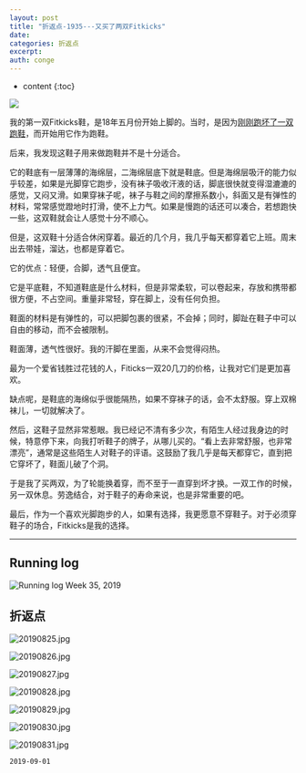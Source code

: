 ```yaml
---
layout: post
title: "折返点-1935---又买了两双Fitkicks"
date:
categories: 折返点
excerpt:
auth: conge
---
```

* content
{:toc}

![](/assets/images/折返点/118382-50d1c728e0456e33.png)

我的第一双Fitkicks鞋，是18年五月份开始上脚的。当时，是因为[刚刚跑坏了一双跑鞋](https://www.jianshu.com/p/fb9a1f7f6f0f)，而开始用它作为跑鞋。

后来，我发现这鞋子用来做跑鞋并不是十分适合。

它的鞋底有一层薄薄的海绵层，二海绵层底下就是鞋底。但是海绵层吸汗的能力似乎较差，如果是光脚穿它跑步，没有袜子吸收汗液的话，脚底很快就变得湿漉漉的感觉，又闷又滑。如果穿袜子呢，袜子与鞋之间的摩擦系数小，斜面又是有弹性的材料，常常感觉蹬地时打滑，使不上力气。如果是慢跑的话还可以凑合，若想跑快一些，这双鞋就会让人感觉十分不顺心。

但是，这双鞋十分适合休闲穿着。最近的几个月，我几乎每天都穿着它上班。周末出去带娃，溜达，也都是穿着它。

它的优点：轻便，合脚，透气且便宜。

它是平底鞋，不知道鞋底是什么材料，但是非常柔软，可以卷起来，存放和携带都很方便，不占空间。重量非常轻，穿在脚上，没有任何负担。

鞋面的材料是有弹性的，可以把脚包裹的很紧，不会掉；同时，脚趾在鞋子中可以自由的移动，而不会被限制。

鞋面薄，透气性很好。我的汗脚在里面，从来不会觉得闷热。

最为一个爱省钱胜过花钱的人，Fiticks一双20几刀的价格，让我对它们是更加喜欢。

缺点呢，是鞋底的海绵似乎很能隔热，如果不穿袜子的话，会不太舒服。穿上双棉袜儿，一切就解决了。

然后，这鞋子显然非常惹眼。我已经记不清有多少次，有陌生人经过我身边的时候，特意停下来，向我打听鞋子的牌子，从哪儿买的。“看上去非常舒服，也非常漂亮”，通常是这些陌生人对鞋子的评语。这鼓励了我几乎是每天都穿它，直到把它穿坏了，鞋面儿破了个洞。

于是我了买两双，为了轮能换着穿，而不至于一直穿到坏才换。一双工作的时候，另一双休息。劳逸结合，对于鞋子的寿命来说，也是非常重要的吧。

最后，作为一个喜欢光脚跑步的人，如果有选择，我更愿意不穿鞋子。对于必须穿鞋子的场合，Fitkicks是我的选择。

--------------------

## Running log

![Running log Week 35, 2019](/assets/images/折返点/118382-7649a40f9e1ce5b9.png)

## 折返点

![20190825.jpg](/assets/images/折返点/118382-6487960efd541d2b.jpg)

![20190826.jpg](/assets/images/折返点/118382-98f119f0149e72ae.jpg)

![20190827.jpg](/assets/images/折返点/118382-98a7ec5700936b87.jpg)

![20190828.jpg](/assets/images/折返点/118382-d1569492d1a8cb18.jpg)

![20190829.jpg](/assets/images/折返点/118382-cb7b32fc0011332e.jpg)

![20190830.jpg](/assets/images/折返点/118382-64642bcf8e024c49.jpg)

![20190831.jpg](/assets/images/折返点/118382-7a4a37bb57f4030e.jpg)

```
2019-09-01 
```
